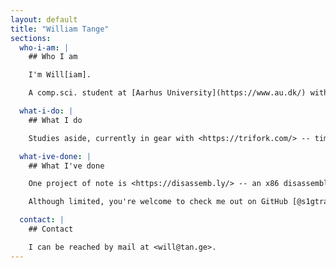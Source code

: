 ```yaml
---
layout: default
title: "William Tange"
sections:
  who-i-am: |
    ## Who I am

    I'm Will[iam].

    A comp.sci. student at [Aarhus University](https://www.au.dk/) with a passion for anything from low-level systems programming to high-level user interactions.

  what-i-do: |
    ## What I do

    Studies aside, currently in gear with <https://trifork.com/> -- time most of which has been spent on TypeScript, although with everything from Splunk API to Docker/Kubernetes pods sprinkled inbetween.

  what-ive-done: |
    ## What I've done

    One project of note is <https://disassemb.ly/> -- an x86 disassembler meant to illustrate the assembly/machine code translation -- although written in Rust, it targets everything from natively built terminal applications to WebAssembly fueled browser interfaces.

    Although limited, you're welcome to check me out on GitHub [@s1gtrap](https://github.com/s1gtrap).

  contact: |
    ## Contact

    I can be reached by mail at <will@tan.ge>.
---
```

